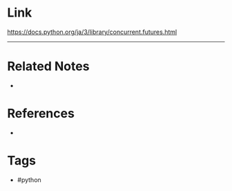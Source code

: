 
# Link
https://docs.python.org/ja/3/library/concurrent.futures.html

---
# Related Notes
- 

# References
- 

# Tags
- #python 
